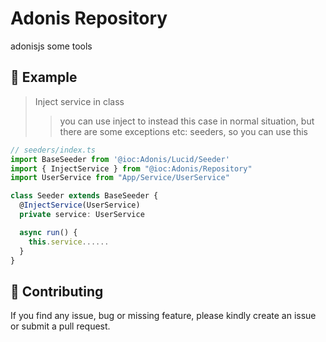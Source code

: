 # Adonis Repository

adonisjs some tools

## 📌 Example

> Inject service in class
>
> > you can use inject to instead this case in normal situation, but there are some exceptions etc: seeders, so you can use this

```ts
// seeders/index.ts
import BaseSeeder from '@ioc:Adonis/Lucid/Seeder'
import { InjectService } from "@ioc:Adonis/Repository"
import UserService from "App/Service/UserService"

class Seeder extends BaseSeeder {
  @InjectService(UserService)
  private service: UserService

  async run() {
    this.service......
  }
}
```

## 📝 Contributing

If you find any issue, bug or missing feature, please kindly create an issue or submit a pull request.
